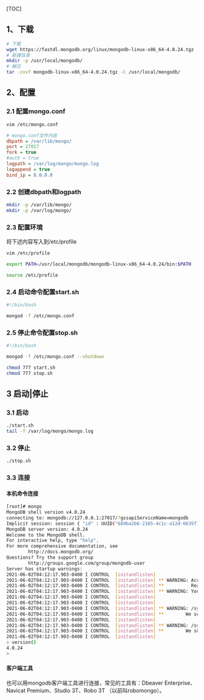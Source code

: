 [TOC]

## 1、下载

```bash
# 下载
wget https://fastdl.mongodb.org/linux/mongodb-linux-x86_64-4.0.24.tgz    
# 新建目录
mkdir -p /usr/local/mongodb/ 
# 解压
tar -zxvf mongodb-linux-x86_64-4.0.24.tgz -C /usr/local/mongodb/                                   
```

## 2、配置

### 2.1  配置mongo.conf

```bash
vim /etc/mongo.conf
```

```ini
# mongo.conf文件内容
dbpath = /var/lib/mongo/
port = 27017
fork = true
#auth = true
logpath = /var/log/mongo/mongo.log
logappend = true
bind_ip = 0.0.0.0
```

### 2.2  创建dbpath和logpath

```bash
mkdir -p /var/lib/mongo/
mkdir -p /var/log/mongo/
```

### 2.3  配置环境

将下述内容写入到/etc/profile

```bash
vim /etc/profile
```

```bash
export PATH=/usr/local/mongodb/mongodb-linux-x86_64-4.0.24/bin:$PATH
```

```bash
source /etc/profile
```

### 2.4  启动命令配置start.sh

```bash
#!/bin/bash

mongod -f /etc/mongo.conf
```

### 2.5  停止命令配置stop.sh

```bash
#!/bin/bash

mongod -f /etc/mongo.conf --shutdown
```

```bash
chmod 777 start.sh 
chmod 777 stop.sh 
```

## 3  启动|停止

### 3.1  启动

```bash
./start.sh
tail -f /var/log/mongo/mongo.log
```

### 3.2  停止

```bash
./stop.sh
```

### 3.3 连接

#### 本机命令连接

```bash
[root]# mongo
MongoDB shell version v4.0.24
connecting to: mongodb://127.0.0.1:27017/?gssapiServiceName=mongodb
Implicit session: session { "id" : UUID("689ba2b6-2165-4c1c-a12d-6635f13d36fb") }
MongoDB server version: 4.0.24
Welcome to the MongoDB shell.
For interactive help, type "help".
For more comprehensive documentation, see
        http://docs.mongodb.org/
Questions? Try the support group
        http://groups.google.com/group/mongodb-user
Server has startup warnings: 
2021-06-02T04:12:17.903-0400 I CONTROL  [initandlisten] 
2021-06-02T04:12:17.903-0400 I CONTROL  [initandlisten] ** WARNING: Access control is not enabled for the database.
2021-06-02T04:12:17.903-0400 I CONTROL  [initandlisten] **          Read and write access to data and configuration is unrestricted.
2021-06-02T04:12:17.903-0400 I CONTROL  [initandlisten] ** WARNING: You are running this process as the root user, which is not recommended.
2021-06-02T04:12:17.903-0400 I CONTROL  [initandlisten] 
2021-06-02T04:12:17.903-0400 I CONTROL  [initandlisten] 
2021-06-02T04:12:17.903-0400 I CONTROL  [initandlisten] ** WARNING: /sys/kernel/mm/transparent_hugepage/enabled is 'always'.
2021-06-02T04:12:17.903-0400 I CONTROL  [initandlisten] **        We suggest setting it to 'never'
2021-06-02T04:12:17.903-0400 I CONTROL  [initandlisten] 
2021-06-02T04:12:17.903-0400 I CONTROL  [initandlisten] ** WARNING: /sys/kernel/mm/transparent_hugepage/defrag is 'always'.
2021-06-02T04:12:17.903-0400 I CONTROL  [initandlisten] **        We suggest setting it to 'never'
2021-06-02T04:12:17.903-0400 I CONTROL  [initandlisten] 
> version()
4.0.24
> 
```

#### 客户端工具

也可以用mongodb客户端工具进行连接，常见的工具有：Dbeaver Enterprise、Navicat Premium、Studio 3T、Robo 3T （以前叫robomongo）。



